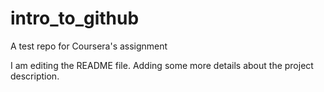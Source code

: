 # intro_to_github
A test repo for Coursera's assignment

I am editing the README file. Adding some more details about the project description.
